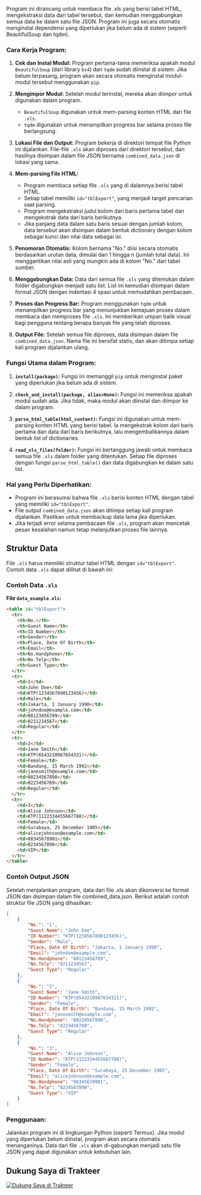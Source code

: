 Program ini dirancang untuk membaca file .xls yang berisi tabel HTML, mengekstraksi data dari tabel tersebut, dan kemudian menggabungkan semua data ke dalam satu file JSON. Program ini juga secara otomatis menginstal dependensi yang diperlukan jika belum ada di sistem (seperti BeautifulSoup dan tqdm).

### Cara Kerja Program:

1. **Cek dan Instal Modul:**
   Program pertama-tama memeriksa apakah modul `BeautifulSoup` (dari library `bs4`) dan `tqdm` sudah diinstal di sistem. Jika belum terpasang, program akan secara otomatis menginstal modul-modul tersebut menggunakan `pip`.

2. **Mengimpor Modul:**
   Setelah modul terinstal, mereka akan diimpor untuk digunakan dalam program. 
   - `BeautifulSoup` digunakan untuk mem-parsing konten HTML dari file `.xls`.
   - `tqdm` digunakan untuk menampilkan progress bar selama proses file berlangsung.

3. **Lokasi File dan Output:**
   Program bekerja di direktori tempat file Python ini dijalankan. File-file `.xls` akan diproses dari direktori tersebut, dan hasilnya disimpan dalam file JSON bernama `combined_data.json` di lokasi yang sama.

4. **Mem-parsing File HTML:**
   - Program membaca setiap file `.xls` yang di dalamnya berisi tabel HTML.
   - Setiap tabel memiliki `id="tblExport"`, yang menjadi target pencarian saat parsing. 
   - Program mengekstraksi judul kolom dari baris pertama tabel dan mengekstrak data dari baris berikutnya.
   - Jika panjang data dalam satu baris sesuai dengan jumlah kolom, data tersebut akan disimpan dalam bentuk dictionary dengan kolom sebagai kunci dan nilai data sebagai isi.

5. **Penomoran Otomatis:**
   Kolom bernama "No." diisi secara otomatis berdasarkan urutan data, dimulai dari 1 hingga n (jumlah total data). Ini menggantikan nilai asli yang mungkin ada di kolom "No." dari tabel sumber.

6. **Menggabungkan Data:**
   Data dari semua file `.xls` yang ditemukan dalam folder digabungkan menjadi satu list. List ini kemudian disimpan dalam format JSON dengan indentasi 4 spasi untuk memudahkan pembacaan.

7. **Proses dan Progress Bar:**
   Program menggunakan `tqdm` untuk menampilkan progress bar yang menunjukkan kemajuan proses dalam membaca dan memproses file `.xls`. Ini memberikan umpan balik visual bagi pengguna tentang berapa banyak file yang telah diproses.

8. **Output File:**
   Setelah semua file diproses, data disimpan dalam file `combined_data.json`. Nama file ini bersifat statis, dan akan ditimpa setiap kali program dijalankan ulang.

### Fungsi Utama dalam Program:

1. **`install(package)`:**
   Fungsi ini memanggil `pip` untuk menginstal paket yang diperlukan jika belum ada di sistem.

2. **`check_and_install(package, alias=None)`:**
   Fungsi ini memeriksa apakah modul sudah ada. Jika tidak, maka modul akan diinstal dan diimpor ke dalam program.

3. **`parse_html_table(html_content)`:**
   Fungsi ini digunakan untuk mem-parsing konten HTML yang berisi tabel. Ia mengekstrak kolom dari baris pertama dan data dari baris berikutnya, lalu mengembalikannya dalam bentuk list of dictionaries.

4. **`read_xls_files(folder)`:**
   Fungsi ini bertanggung jawab untuk membaca semua file `.xls` dalam folder yang ditentukan. Setiap file diproses dengan fungsi `parse_html_table()` dan data digabungkan ke dalam satu list.

### Hal yang Perlu Diperhatikan:

- Program ini berasumsi bahwa file `.xls` berisi konten HTML dengan tabel yang memiliki `id="tblExport"`.
- File output `combined_data.json` akan ditimpa setiap kali program dijalankan. Pastikan untuk membackup data lama jika diperlukan.
- Jika terjadi error selama pembacaan file `.xls`, program akan mencetak pesan kesalahan namun tetap melanjutkan proses file lainnya.

## Struktur Data

File `.xls` harus memiliki struktur tabel HTML dengan `id="tblExport"`. Contoh data `.xls` dapat dilihat di bawah ini:

### Contoh Data `.xls`

**File `data_example.xls`:**

```html
<table id="tblExport">
  <tr>
    <th>No.</th>
    <th>Guest Name</th>
    <th>ID Number</th>
    <th>Gender</th>
    <th>Place, Date Of Birth</th>
    <th>Email</th>
    <th>No.Handphone</th>
    <th>No.Telp</th>
    <th>Guest Type</th>
  </tr>
  <tr>
    <td>1</td>
    <td>John Doe</td>
    <td>KTP(1234567890123456)</td>
    <td>Male</td>
    <td>Jakarta, 1 January 1990</td>
    <td>johndoe@example.com</td>
    <td>08123456789</td>
    <td>0211234567</td>
    <td>Regular</td>
  </tr>
  <tr>
    <td>2</td>
    <td>Jane Smith</td>
    <td>KTP(6543210987654321)</td>
    <td>Female</td>
    <td>Bandung, 15 March 1992</td>
    <td>janesmith@example.com</td>
    <td>08234567890</td>
    <td>0223456789</td>
    <td>Regular</td>
  </tr>
  <tr>
    <td>3</td>
    <td>Alice Johnson</td>
    <td>KTP(1122334455667788)</td>
    <td>Female</td>
    <td>Surabaya, 25 December 1985</td>
    <td>alicejohnson@example.com</td>
    <td>08345678901</td>
    <td>0234567890</td>
    <td>VIP</td>
  </tr>
</table>
```
### Contoh Output JSON
Setelah menjalankan program, data dari file .xls akan dikonversi ke format JSON dan disimpan dalam file combined_data.json. Berikut adalah contoh struktur file JSON yang dihasilkan:

```json
[
    {
        "No.": "1",
        "Guest Name": "John Doe",
        "ID Number": "KTP(1234567890123456)",
        "Gender": "Male",
        "Place, Date Of Birth": "Jakarta, 1 January 1990",
        "Email": "johndoe@example.com",
        "No.Handphone": "08123456789",
        "No.Telp": "0211234567",
        "Guest Type": "Regular"
    },
    {
        "No.": "2",
        "Guest Name": "Jane Smith",
        "ID Number": "KTP(6543210987654321)",
        "Gender": "Female",
        "Place, Date Of Birth": "Bandung, 15 March 1992",
        "Email": "janesmith@example.com",
        "No.Handphone": "08234567890",
        "No.Telp": "0223456789",
        "Guest Type": "Regular"
    },
    {
        "No.": "3",
        "Guest Name": "Alice Johnson",
        "ID Number": "KTP(1122334455667788)",
        "Gender": "Female",
        "Place, Date Of Birth": "Surabaya, 25 December 1985",
        "Email": "alicejohnson@example.com",
        "No.Handphone": "08345678901",
        "No.Telp": "0234567890",
        "Guest Type": "VIP"
    }
]

```
### Penggunaan:
Jalankan program ini di lingkungan Python (seperti Termux). Jika modul yang diperlukan belum diinstal, program akan secara otomatis menanganinya. Data dari file `.xls` akan di-gabungkan menjadi satu file JSON yang dapat digunakan untuk kebutuhan lain.

## Dukung Saya di Trakteer

[![Dukung Saya di Trakteer](https://cdn.trakteer.id/images/embed/trbtn-icon.png?date=18-11-2023)](https://trakteer.id/deni_gentar_candana/tip?open=true)

